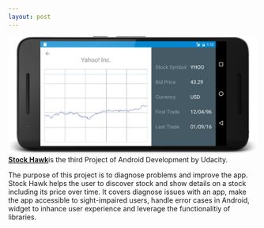 ```yaml
---
layout: post
---
```

<img src="/images/fulls/03.png" class="fit image"> <strong><a href="https://github.com/prshntpnwr/StockHawk">Stock Hawk</a></strong>is the third Project of Android Development by Udacity. 

The purpose of this project is to diagnose problems and improve the app. Stock Hawk helps the user to discover stock and show details on a stock including its price over time. It covers diagnose issues with an app, make the app accessible to sight-impaired users, handle error cases in Android, widget to inhance user experience and leverage the functionalitiy of libraries.
